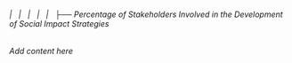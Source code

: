 ###### |   |   |   |   |   ├── Percentage of Stakeholders Involved in the Development of Social Impact Strategies

*Add content here*
